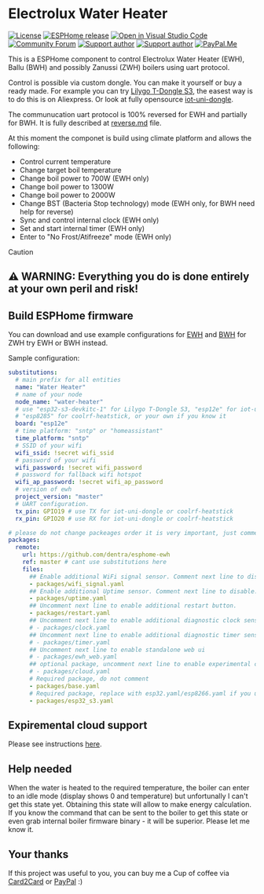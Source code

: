 # Electrolux Water Heater

[![License][license-shield]][license]
[![ESPHome release][esphome-release-shield]][esphome-release]
[![Open in Visual Studio Code][open-in-vscode-shield]][open-in-vscode]
[![Community Forum][community-forum-shield]][community-forum]
[![Support author][donate-tinkoff-shield]][donate-tinkoff]
[![Support author][donate-boosty-shield]][donate-boosty]
[![PayPal.Me][paypal-me-shield]][paypal-me]

[license-shield]: https://img.shields.io/static/v1?label=License&message=MIT&color=orange&logo=license
[license]: https://opensource.org/licenses/MIT
[esphome-release-shield]: https://img.shields.io/static/v1?label=ESPHome&message=2024.6&color=green&logo=esphome
[esphome-release]: https://GitHub.com/esphome/esphome/releases/
[open-in-vscode-shield]: https://img.shields.io/static/v1?label=+&message=Open+in+VSCode&color=blue&logo=visualstudiocode
[open-in-vscode]: https://open.vscode.dev/dentra/esphome-components
[community-forum-shield]: https://img.shields.io/static/v1.svg?label=%20&message=Forum&style=popout&color=41bdf5&logo=HomeAssistant&logoColor=white
[community-forum]: https://community.home-assistant.io/t/electrolux-water-heater-integration/368498
[donate-tinkoff-shield]: https://img.shields.io/static/v1?label=Support+Author&message=Tinkoff&color=yellow
[donate-tinkoff]: https://www.tinkoff.ru/cf/3dZPaLYDBAI
[donate-boosty-shield]: https://img.shields.io/static/v1?label=Support+Author&message=Boosty&color=red
[donate-boosty]: https://boosty.to/dentra
[paypal-me-shield]: https://img.shields.io/static/v1.svg?label=%20&message=PayPal.Me&logo=paypal
[paypal-me]: https://paypal.me/dentra0

This is a ESPHome component to control Electrolux Water Heater (EWH), Ballu (BWH) and possibly Zanussi (ZWH) boilers using uart protocol.

Control is possible via custom dongle. You can make it yourself or buy a ready made.
For example you can try [Lilygo T-Dongle S3](https://github.com/Xinyuan-LilyGO/T-Dongle-S3), the easest way is to do this is on Aliexpress.
Or look at fully opensource [iot-uni-dongle](https://github.com/dudanov/iot-uni-dongle).

The communucation uart protocol is 100% reversed for EWH and partially for BWH. It is fully described at [reverse.md](reverse.md) file.

At this moment the componet is build using climate platform and allows the following:

- Control current temperature
- Change target boil temperature
- Change boil power to 700W (EWH only)
- Change boil power to 1300W
- Change boil power to 2000W
- Change BST (Bacteria Stop technology) mode (EWH only, for BWH need help for reverse)
- Sync and control internal clock (EWH only)
- Set and start internal timer (EWH only)
- Enter to "No Frost/Atifreeze" mode (EWH only)

> [!CAUTION]
>
> ## ⚠️ WARNING: Everything you do is done entirely at your own peril and risk!

## Build ESPHome firmware

You can download and use example configurations for [EWH](ewh.yaml) and [BWH](bwh.yaml) for ZWH try EWH or BWH instead.

Sample configuration:

```yaml
substitutions:
  # main prefix for all entities
  name: "Water Heater"
  # name of your node
  node_name: "water-heater"
  # use "esp32-s3-devkitc-1" for Lilygo T-Dongle S3, "esp12e" for iot-uni-dongle,
  # "esp8285" for coolrf-heatstick, or your own if you know it
  board: "esp12e"
  # time platform: "sntp" or "homeassistant"
  time_platform: "sntp"
  # SSID of your wifi
  wifi_ssid: !secret wifi_ssid
  # password of your wifi
  wifi_password: !secret wifi_password
  # password for fallback wifi hotspot
  wifi_ap_password: !secret wifi_ap_password
  # version of ewh
  project_version: "master"
  # UART configuration.
  tx_pin: GPIO19 # use TX for iot-uni-dongle or coolrf-heatstick
  rx_pin: GPIO20 # use RX for iot-uni-dongle or coolrf-heatstick

# please do not change packeages order it is very important, just comment/uncomment
packages:
  remote:
    url: https://github.com/dentra/esphome-ewh
    ref: master # cant use substitutions here
    files:
      ## Enable additional WiFi signal sensor. Comment next line to disable.
      - packages/wifi_signal.yaml
      ## Enable additional Uptime sensor. Comment next line to disable.
      - packages/uptime.yaml
      ## Uncomment next line to enable additional restart button.
      - packages/restart.yaml
      ## Uncomment next line to enable additional diagnostic clock sensor
      # - packages/clock.yaml
      ## Uncomment next line to enable additional diagnostic timer sensor
      # - packages/timer.yaml
      ## Uncomment next line to enable standalone web ui
      # - packages/ewh_web.yaml
      ## optional package, uncomment next line to enable experimental cloud support
      # - packages/cloud.yaml
      # Required package, do not comment
      - packages/base.yaml
      # Required package, replace with esp32.yaml/esp8266.yaml if you use ESP32/ESP8266
      - packages/esp32_s3.yaml
```

## Expiremental cloud support

Please see instructions [here](components/rka_cloud/README.md).

## Help needed

When the water is heated to the required temperature, the boiler can enter to an idle mode
(display shows 0 and temperature) but unfortunally I can't get this state yet. Obtaining
this state will allow to make energy calculation. If you know the command that can be sent
to the boiler to get this state or even grab internal boiler firmware binary - it will
be superior. Please let me know it.

## Your thanks

If this project was useful to you, you can buy me a Cup of coffee via
[Card2Card](https://www.tinkoff.ru/cf/3dZPaLYDBAI) or [PayPal](https://paypal.me/dentra0) :)

